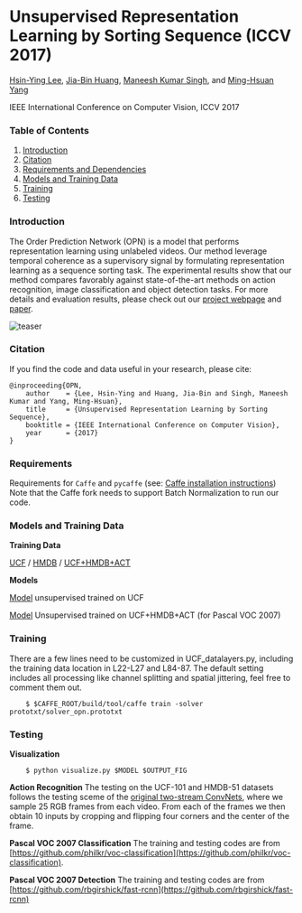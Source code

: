 # Unsupervised Representation Learning by Sorting Sequence (ICCV 2017)
[Hsin-Ying Lee](http://vllab1.ucmerced.edu/~hylee/),
[Jia-Bin Huang](https://filebox.ece.vt.edu/~jbhuang/),
[Maneesh Kumar Singh](https://scholar.google.com/citations?user=hdQhiFgAAAAJ),
and [Ming-Hsuan Yang](http://faculty.ucmerced.edu/mhyang/)

IEEE International Conference on Computer Vision, ICCV 2017

### Table of Contents
1. [Introduction](#introduction)
1. [Citation](#citation)
1. [Requirements and Dependencies](#requirements)
1. [Models and Training Data](#models-and-training-data)
1. [Training](#training)
1. [Testing](#testing)

### Introduction
The Order Prediction Network (OPN) is a model that performs representation learning using unlabeled videos. Our method leverage temporal coherence as a supervisory signal by formulating representation learning as a sequence sorting task. The experimental results show that our method compares favorably against state-of-the-art methods on action recognition, image classification and object detection tasks. For more details and evaluation results, please check out our [project webpage](http://vllab1.ucmerced.edu/~hylee/OPN/) and [paper](http://vllab1.ucmerced.edu/~hylee/publication/ICCV17_OPN.pdf).

![teaser](http://vllab1.ucmerced.edu/~hylee/OPN/images/sorting.gif)

### Citation
If you find the code and data useful in your research, please cite:
    
    @inproceeding{OPN,
        author    = {Lee, Hsin-Ying and Huang, Jia-Bin and Singh, Maneesh Kumar and Yang, Ming-Hsuan}, 
        title     = {Unsupervised Representation Learning by Sorting Sequence}, 
        booktitle = {IEEE International Conference on Computer Vision},
        year      = {2017}
    }

### Requirements
Requirements for `Caffe` and `pycaffe` (see: [Caffe installation instructions](http://caffe.berkeleyvision.org/installation.html))
Note that the Caffe fork needs to support Batch Normalization to run our code.

### Models and Training Data
**Training Data**

[UCF](http://vllab1.ucmerced.edu/~hylee/OPN/results/UCF_train.mat)  /  [HMDB](http://vllab1.ucmerced.edu/~hylee/OPN/results/HMDB_train.mat) /   [UCF+HMDB+ACT](http://vllab1.ucmerced.edu/~hylee/OPN/results/UCF_HMDB_ACT.mat)

**Models**

[Model](http://vllab1.ucmerced.edu/~hylee/OPN/results/UCF_OPN.caffemodel) unsupervised trained on UCF

[Model](http://vllab1.ucmerced.edu/~hylee/OPN/results/UCFHMDBACT_nobn.caffemodel) Unsupervised trained on UCF+HMDB+ACT (for Pascal VOC 2007)

### Training
There are a few lines need to be customized in UCF_datalayers.py, including the training data location in L22-L27 and L84-87. The default setting includes all processing like channel splitting and spatial jittering, feel free to comment them out.

        $ $CAFFE_ROOT/build/tool/caffe train -solver prototxt/solver_opn.prototxt
### Testing

**Visualization**

        $ python visualize.py $MODEL $OUTPUT_FIG
        
**Action Recognition**
The testing on the UCF-101 and HMDB-51 datasets follows the testing sceme of the [original two-stream ConvNets](https://arxiv.org/pdf/1406.2199.pdf), where we sample 25 RGB frames from each video. From each of the frames we then obtain 10 inputs by cropping and flipping four corners and the center of the frame. 

**Pascal VOC 2007 Classification**
The training and testing codes are from [https://github.com/philkr/voc-classification](https://github.com/philkr/voc-classification).

**Pascal VOC 2007 Detection**
The training and testing codes are from [https://github.com/rbgirshick/fast-rcnn](https://github.com/rbgirshick/fast-rcnn)

